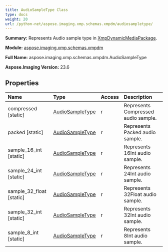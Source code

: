 ```yaml
---
title: AudioSampleType Class
type: docs
weight: 20
url: /python-net/aspose.imaging.xmp.schemas.xmpdm/audiosampletype/
---
```


**Summary:** Represents Audio sample type in [XmpDynamicMediaPackage](/imaging/python-net/aspose.imaging.xmp.schemas.xmpdm/xmpdynamicmediapackage/).

**Module:** [aspose.imaging.xmp.schemas.xmpdm](/imaging/python-net/aspose.imaging.xmp.schemas.xmpdm/)

**Full Name:** aspose.imaging.xmp.schemas.xmpdm.AudioSampleType

**Aspose.Imaging Version:** 23.6

## **Properties**
| **Name** | **Type** | **Access** | **Description** |
| :- | :- | :- | :- |
| compressed [static] | [AudioSampleType](/imaging/python-net/aspose.imaging.xmp.schemas.xmpdm/audiosampletype) | r | Represents Compressed audio sample. |
| packed [static] | [AudioSampleType](/imaging/python-net/aspose.imaging.xmp.schemas.xmpdm/audiosampletype) | r | Represents Packed audio sample. |
| sample_16_int [static] | [AudioSampleType](/imaging/python-net/aspose.imaging.xmp.schemas.xmpdm/audiosampletype) | r | Represents 16Int audio sample. |
| sample_24_int [static] | [AudioSampleType](/imaging/python-net/aspose.imaging.xmp.schemas.xmpdm/audiosampletype) | r | Represents 24Int audio sample. |
| sample_32_float [static] | [AudioSampleType](/imaging/python-net/aspose.imaging.xmp.schemas.xmpdm/audiosampletype) | r | Represents 32Float audio sample. |
| sample_32_int [static] | [AudioSampleType](/imaging/python-net/aspose.imaging.xmp.schemas.xmpdm/audiosampletype) | r | Represents 32Int audio sample. |
| sample_8_int [static] | [AudioSampleType](/imaging/python-net/aspose.imaging.xmp.schemas.xmpdm/audiosampletype) | r | Represents 8Int audio sample. |


